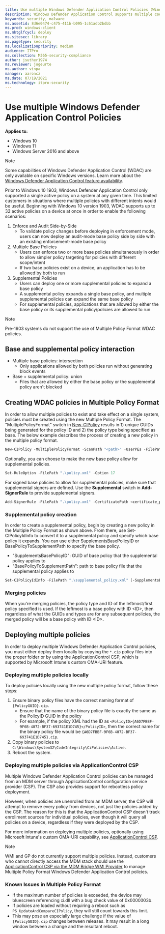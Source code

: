 ```yaml
---
title: Use multiple Windows Defender Application Control Policies (Windows)
description: Windows Defender Application Control supports multiple code integrity policies for one device.
keywords: security, malware
ms.assetid: 8d6e0474-c475-411b-b095-1c61adb2bdbb
ms.prod: windows-client
ms.mktglfcycl: deploy
ms.sitesec: library
ms.pagetype: security
ms.localizationpriority: medium
audience: ITPro
ms.collection: M365-security-compliance
author: jsuther1974
ms.reviewer: jogeurte
ms.author: vinpa
manager: aaroncz
ms.date: 07/19/2021
ms.technology: itpro-security
---
```


# Use multiple Windows Defender Application Control Policies

**Applies to:**

-   Windows 10
-   Windows 11
-   Windows Server 2016 and above

>[!NOTE]
>Some capabilities of Windows Defender Application Control (WDAC) are only available on specific Windows versions. Learn more about the [Windows Defender Application Control feature availability](feature-availability.md).

Prior to Windows 10 1903, Windows Defender Application Control only supported a single active policy on a system at any given time. This limited customers in situations where multiple policies with different intents would be useful. Beginning with Windows 10 version 1903, WDAC supports up to 32 active policies on a device at once in order to enable the following scenarios:

1. Enforce and Audit Side-by-Side
    - To validate policy changes before deploying in enforcement mode, users can now deploy an audit-mode base policy side by side with an existing enforcement-mode base policy
2. Multiple Base Policies
    - Users can enforce two or more base policies simultaneously in order to allow simpler policy targeting for policies with different scope/intent
    - If two base policies exist on a device, an application has to be allowed by both to run
3. Supplemental Policies
    - Users can deploy one or more supplemental policies to expand a base policy
    - A supplemental policy expands a single base policy, and multiple supplemental policies can expand the same base policy
    - For supplemental policies, applications that are allowed by either the base policy or its supplemental policy/policies are allowed to run

> [!NOTE]
> Pre-1903 systems do not support the use of Multiple Policy Format WDAC policies.

## Base and supplemental policy interaction

- Multiple base policies: intersection
  - Only applications allowed by both policies run without generating block events
- Base + supplemental policy: union
  - Files that are allowed by either the base policy or the supplemental policy aren't blocked

## Creating WDAC policies in Multiple Policy Format

In order to allow multiple policies to exist and take effect on a single system, policies must be created using the new Multiple Policy Format. The "MultiplePolicyFormat" switch in [New-CIPolicy](/powershell/module/configci/new-cipolicy?preserve-view=true&view=win10-ps) results in 1) unique GUIDs being generated for the policy ID and 2) the policy type being specified as base. The below example describes the process of creating a new policy in the multiple policy format.

```powershell
New-CIPolicy -MultiplePolicyFormat -ScanPath "<path>" -UserPEs -FilePath ".\policy.xml" -Level FilePublisher -Fallback SignedVersion,Publisher,Hash
```

Optionally, you can choose to make the new base policy allow for supplemental policies.

```powershell
Set-RuleOption -FilePath ".\policy.xml" -Option 17
```

For signed base policies to allow for supplemental policies, make sure that supplemental signers are defined. Use the **Supplemental** switch in **Add-SignerRule** to provide supplemental signers.

```powershell
Add-SignerRule -FilePath ".\policy.xml" -CertificatePath <certificate_path_> [-Kernel] [-User] [-Update] [-Supplemental] [-Deny]
```

### Supplemental policy creation

In order to create a supplemental policy, begin by creating a new policy in the Multiple Policy Format as shown above. From there, use Set-CIPolicyIdInfo to convert it to a supplemental policy and specify which base policy it expands. You can use either SupplementsBasePolicyID or BasePolicyToSupplementPath to specify the base policy.

- "SupplementsBasePolicyID": GUID of base policy that the supplemental policy applies to
- "BasePolicyToSupplementPath": path to base policy file that the supplemental policy applies to

```powershell
Set-CIPolicyIdInfo -FilePath ".\supplemental_policy.xml" [-SupplementsBasePolicyID <BasePolicyGUID>] [-BasePolicyToSupplementPath <basepolicy_path_>] -PolicyId <policy_Id> -PolicyName <PolicyName>
```

### Merging policies

When you're merging policies, the policy type and ID of the leftmost/first policy specified is used. If the leftmost is a base policy with ID \<ID>, then regardless of what the GUIDs and types are for any subsequent policies, the merged policy will be a base policy with ID \<ID>.

## Deploying multiple policies

In order to deploy multiple Windows Defender Application Control policies, you must either deploy them locally by copying the `*.cip` policy files into the proper folder or by using the ApplicationControl CSP, which is supported by Microsoft Intune's custom OMA-URI feature.

### Deploying multiple policies locally

To deploy policies locally using the new multiple policy format, follow these steps:

1. Ensure binary policy files have the correct naming format of `{PolicyGUID}.cip`.
   - Ensure that the name of the binary policy file is exactly the same as the PolicyID GUID in the policy
   - For example, if the policy XML had the ID as `<PolicyID>{A6D7FBBF-9F6B-4072-BF37-693741E1D745}</PolicyID>`, then the correct name for the binary policy file would be `{A6D7FBBF-9F6B-4072-BF37-693741E1D745}.cip`.
2. Copy binary policies to `C:\Windows\System32\CodeIntegrity\CiPolicies\Active`.
3. Reboot the system.

### Deploying multiple policies via ApplicationControl CSP

Multiple Windows Defender Application Control policies can be managed from an MDM server through ApplicationControl configuration service provider (CSP). The CSP also provides support for rebootless policy deployment.<br>

However, when policies are unenrolled from an MDM server, the CSP will attempt to remove every policy from devices, not just the policies added by the CSP. The reason for this is that the ApplicationControl CSP doesn't track enrollment sources for individual policies, even though it will query all policies on a device, regardless if they were deployed by the CSP.

For more information on deploying multiple policies, optionally using Microsoft Intune's custom OMA-URI capability, see [ApplicationControl CSP](/windows/client-management/mdm/applicationcontrol-csp).

> [!NOTE]
> WMI and GP do not currently support multiple policies. Instead, customers who cannot directly access the MDM stack should use the [ApplicationControl CSP via the MDM Bridge WMI Provider](/windows/client-management/mdm/applicationcontrol-csp#powershell-and-wmi-bridge-usage-guidance) to manage Multiple Policy Format Windows Defender Application Control policies.

### Known Issues in Multiple Policy Format

* If the maximum number of policies is exceeded, the device may bluescreen referencing ci.dll with a bug check value of 0x0000003b. 
* If policies are loaded without requiring a reboot such as `PS_UpdateAndCompareCIPolicy`, they will still count towards this limit. 
* This may pose an especially large challenge if the value of `{PolicyGUID}.cip` changes between releases. It may result in a long window between a change and the resultant reboot.

